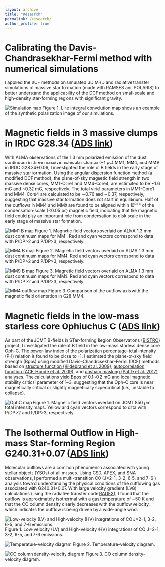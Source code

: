 ```yaml
---
layout: archive
title: "Research"
permalink: /research/
author_profile: true
---
```


Calibrating the Davis-Chandrasekhar-Fermi method with numerical simulations
======

I applied the DCF methods on simulated 3D MHD and radiative transfer simulations of massive star formation (made with RAMSES and POLARIS) to better understand the applicability of the DCF method on small-scale and high-density star-forming regions with significant gravity. 

![Simulation map](/images/Simu_LIC.png)
Figure 1. Line integral convolution map shows an example of the synthetic polarization image of our simulations. 


Magnetic fields in 3 massive clumps in IRDC G28.34 ([ADS link]( https://ui.adsabs.harvard.edu/abs/2020ApJ...895..142L/abstract))
======
With ALMA observations of the 1.3 mm polarized emission of the dust continuum in three massive molecular clumps (~1 pc) MM1, MM4, and MM9 in IRDC G28.34+0.06, I investigated the role of B fields in the early stage of massive star formation. Using the angular dispersion function method (a modified DCF method), the plane-of-sky magnetic field strength in two massive dense cores, MM1-Core1 and MM4-Core4, are estimated to be ~1.6 mG and ~0.32 mG, respectively. The total virial parameters in MM1-Core1 and MM4-Core4 are calculated to be $\sim$0.76 and $\sim$0.37, respectively, suggesting that massive star formation does not start in equilibrium. Half of the outflows in MM4 and MM9 are found to be aligned within 10$^{circ}$ of the condensation-scale (<0.05 pc) magnetic field, indicating that the magnetic field could play an important role from condensation to disk scale in the early stage of massive star formation.

![MM1 B map](/images/MM1B.png)
Figure 1. Magnetic field vectors overlaid on ALMA 1.3 mm dust continuum maps for MM1. Red and cyan vectors correspond to data with P/DP>2 and P/DP>3, respectively.

![MM4 B map](/images/MM4B.png)
Figure 2. Magnetic field vectors overlaid on ALMA 1.3 mm dust continuum maps for MM4. Red and cyan vectors correspond to data with P/DP>2 and P/DP>3, respectively.

![MM9 B map](/images/MM9B.png)
Figure 3. Magnetic field vectors overlaid on ALMA 1.3 mm dust continuum maps for MM9. Red and cyan vectors correspond to data with P/DP>2 and P/DP>3, respectively.

![MM4 outflow map](/images/MM4_B.png)
Figure 3. Comparison of the outflow axis with the magnetic field orientation in G28 MM4.



Magnetic fields in the low-mass starless core Ophiuchus C ([ADS link]( https://ui.adsabs.harvard.edu/abs/2019ApJ...877...43L/abstract))
======
As part of the JCMT B-fields in STar-forming Region Observations ([BISTRO](https://www.eaobservatory.org/jcmt/science/large-programs/gb_bfields/)) project, 
I investigated the role of B field in the low-mass starless dense core Oph-C. The power-law index of the polarization percentage-total intensity (P-I) relation is found to be close to -1. I estimated the plane-of-sky field strength (Bpos) using modified Davis–Chandrasekhar–Fermi (DCF) methods based on [structure function (Hildebrand et al. 2009)]( https://ui.adsabs.harvard.edu/abs/2009ApJ...696..567H/abstract), [autocorrelation function (ACF, Houde et al. 2009)]( https://ui.adsabs.harvard.edu/abs/2009ApJ...706.1504H/abstract), and [unsharp masking (Pattle et al. 2017)]( https://ui.adsabs.harvard.edu/abs/2017ApJ...846..122P/abstract)  analyses. The calculations yield Bpos of 0.1~0.2 mG and local magnetic stability critical parameter of 1~3, suggesting that the Oph-C core is near magnetically critical or slightly magnetically supercritical (i.e., unstable to collapse). 

![OphC map](/images/map_gbs_ophc.png)
    Figure 1. Magnetic field vectors overlaid on JCMT 850 $\mu$m total intensity maps. Yellow and cyan vectors correspond to data with P/DP>2 and P/DP>3, respectively.


The Isothermal Outflow in High-mass Star-forming Region G240.31+0.07 ([ADS link]( https://ui.adsabs.harvard.edu/abs/2018ApJ...860..106L/abstract ))
======
Molecular outflows are a common phenomenon associated with young stellar objects (YSOs) of all masses. Using CSO, APEX, and SMA observations, I performed a multi-transition CO (J=2-1, 3-2, 6-5, and 7-6 ) analysis toward understanding the physical conditions of the outflowing gas associated with G240.31+0.07. With large velocity gradient (LVG) calculations (using the radiative transfer code [RADEX](https://home.strw.leidenuniv.nl/~moldata/radex.html)), I found that the outflow is approximately isothermal with a gas temperature of ∼50 K and that the CO column density clearly decreases with the outflow velocity, which indicates the outflow is being driven by a wide-angle wind. 


![Low-velocity (LV) and High-velocity (HV) integrations of CO J=2-1, 3-2, 6-5, and 7-6 emissions.](/images/G240_contour.png)
    Figure 1. Low-velocity (LV) and High-velocity (HV) integrations of CO J=2-1, 3-2, 6-5, and 7-6 emissions.

![Temperature-velocity diagram](/images/tv_paper.png)
    Figure 2. Temperature-velocity diagram.

![CO column density-velocity diagram](/images/Nv_paper.png)
    Figure 3. CO column density-velocity diagram.

